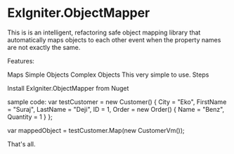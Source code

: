 # ExIgniter.ObjectMapper
This  is is an intelligent, refactoring safe object mapping library that automatically maps objects to each other event when the property names are not exactly the same. 

Features:

Maps Simple Objects
Complex Objects
This very simple to use. Steps

Install ExIgniter.ObjectMapper from Nuget

sample code: var testCustomer = new Customer() { City = "Eko", FirstName = "Suraj", LastName = "Deji", ID = 1, Order = new Order() { Name = "Benz", Quantity = 1 } };

var mappedObject = testCustomer.Map(new CustomerVm());

That's all.
